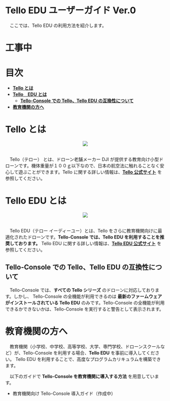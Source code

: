 # Tello EDU ユーザーガイド Ver.0
　ここでは、Tello EDU の利用方法を紹介します。

# 工事中

<a id='1'></a>
# 目次

- **[Tello とは](#1)**
- **[Tello　EDU とは](#2)**
    - **[Tello-Console での Tello、Tello EDU の互換性について](#2.1)**
- **[教育機関の方へ](#3)**

<a id='1'></a>
# Tello とは
<center>
<img src='https://i.imgur.com/lO7JqG3.png'>
</center><br>

　Tello（テロー） とは、ドローン老舗メーカー DJI が提供する教育向け小型ドローンです。機体重量が１００ｇ以下なので、日本の航空法に触れることなく安心して遊ぶことができます。Tello に関する詳しい情報は、**[Tello 公式サイト](https://www.ryzerobotics.com/jp/tello)** を参照してください。

<a id='2'></a>
# Tello EDU とは
<center>
<img src='https://i.imgur.com/SH7WRxe.jpg'>
</center><br>

　Tello EDU（テロー イーディーユー）とは、Tello をさらに教育機関向けに最適化されたドローンです。**Tello-Console では、Tello EDU を利用することを推奨しております。** Tello EDU に関する詳しい情報は、**[Tello EDU 公式サイト](https://www.ryzerobotics.com/jp/tello-edu)** を参照してください。

<a id='2.1'></a>
## Tello-Console での Tello、Tello EDU の互換性について

　Tello-Console では、**すべての Tello シリーズ** のドローンに対応しております。しかし、 Tello-Console の全機能が利用できるのは **最新のファームウェアがインストールされている Tello EDU** のみです。Tello-Console の全機能が利用できるかできないかは、Tello-Console を実行すると警告として表示されます。
<br>

<a id='3'></a>
# 教育機関の方へ
　教育機関（小学校、中学校、高等学校、大学、専門学校、ドローンスクールなど）が、Tello-Console を利用する場合、**Tello EDU** を事前に導入してください。 Tello EDU を利用することで、高度なプログラムカリキュラムを構築できます。
<br>

　以下のガイドで **Tello-Console を教育機関に導入する方法** を用意しています。

- 教育機関向け Tello-Console 導入ガイド（作成中）